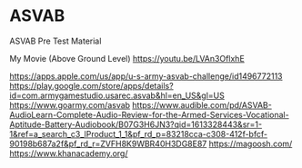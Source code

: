 # ASVAB
ASVAB Pre Test Material

My Movie (Above Ground Level) https://youtu.be/LVAn3OflxhE

https://apps.apple.com/us/app/u-s-army-asvab-challenge/id1496772113
https://play.google.com/store/apps/details?id=com.armygamestudio.usarec.asvab&hl=en_US&gl=US
https://www.goarmy.com/asvab
https://www.audible.com/pd/ASVAB-AudioLearn-Complete-Audio-Review-for-the-Armed-Services-Vocational-Aptitude-Battery-Audiobook/B07G3H6JN3?qid=1613328443&sr=1-1&ref=a_search_c3_lProduct_1_1&pf_rd_p=83218cca-c308-412f-bfcf-90198b687a2f&pf_rd_r=ZVFH8K9WBR40H3DG8E87
https://magoosh.com/ https://www.khanacademy.org/
